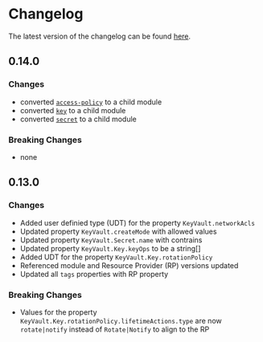 # Changelog

The latest version of the changelog can be found [here](https://github.com/Azure/bicep-registry-modules/blob/main/avm/res/key-vault/vault/CHANGELOG.md).

## 0.14.0

### Changes

- converted [`access-policy`](/Azure/bicep-registry-modules/blob/main/avm/res/key-vault/vault/access-policy) to a child module
- converted [`key`](/Azure/bicep-registry-modules/blob/main/avm/res/key-vault/vault/key) to a child module
- converted [`secret`](/Azure/bicep-registry-modules/blob/main/avm/res/key-vault/vault/secret) to a child module

### Breaking Changes

- none

## 0.13.0

### Changes

- Added user definied type (UDT) for the property `KeyVault.networkAcls`
- Updated property `KeyVault.createMode` with allowed values
- Updated property `KeyVault.Secret.name` with contrains
- Updated property `KeyVault.Key.keyOps` to be a string[]
- Added UDT for the property `KeyVault.Key.rotationPolicy`
- Referenced module and Resource Provider (RP) versions updated
- Updated all `tags` properties with RP property

### Breaking Changes

- Values for the property `KeyVault.Key.rotationPolicy.lifetimeActions.type` are now `rotate|notify` instead of `Rotate|Notify` to align to the RP
